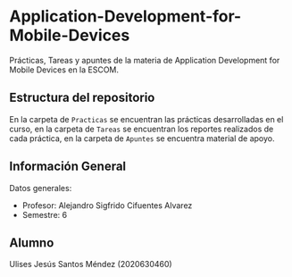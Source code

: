 # Application-Development-for-Mobile-Devices
Prácticas, Tareas y apuntes de la materia de Application Development for Mobile Devices en la ESCOM.
## Estructura del repositorio 
En la carpeta de `Practicas` se encuentran las prácticas desarrolladas en el curso, en la carpeta de `Tareas` se encuentran los reportes realizados de cada práctica, en la carpeta de `Apuntes` se encuentra material de apoyo.
## Información General
Datos generales:
- Profesor: Alejandro Sigfrido Cifuentes Alvarez
- Semestre: 6
## Alumno
Ulises Jesús Santos Méndez (2020630460)
